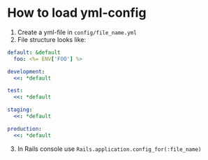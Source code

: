 # How to load yml-config

1. Create a yml-file in `config/file_name.yml`
2. File structure looks like:

```yml
default: &default
  foo: <%= ENV['FOO'] %>

development:
  <<: *default

test:
  <<: *default

staging:
  <<: *default

production:
  <<: *default
```

3. In Rails console use `Rails.application.config_for(:file_name)`
